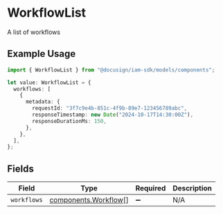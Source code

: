 # WorkflowList

A list of workflows

## Example Usage

```typescript
import { WorkflowList } from "@docusign/iam-sdk/models/components";

let value: WorkflowList = {
  workflows: [
    {
      metadata: {
        requestId: "3f7c9e4b-851c-4f9b-89e7-123456789abc",
        responseTimestamp: new Date("2024-10-17T14:30:00Z"),
        responseDurationMs: 150,
      },
    },
  ],
};
```

## Fields

| Field                                                        | Type                                                         | Required                                                     | Description                                                  |
| ------------------------------------------------------------ | ------------------------------------------------------------ | ------------------------------------------------------------ | ------------------------------------------------------------ |
| `workflows`                                                  | [components.Workflow](../../models/components/workflow.md)[] | :heavy_minus_sign:                                           | N/A                                                          |